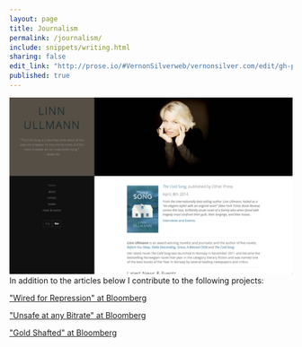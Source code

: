 ```yaml
---
layout: page
title: Journalism
permalink: /journalism/
include: snippets/writing.html
sharing: false
edit_link: "http://prose.io/#VernonSilverweb/vernonsilver.com/edit/gh-pages/_data/writing.yaml"
published: true
---
```


![linnullmann.no.jpg](/assets/img/linnullmann.no.jpg)
In addition to the articles below I contribute to the following projects:  

["Wired for Repression" at Bloomberg](http://topics.bloomberg.com/wired-for-repression/)

["Unsafe at any Bitrate" at Bloomberg](http://topics.bloomberg.com/unsafe-at-any-bitrate/)

["Gold Shafted" at Bloomberg](http://topics.bloomberg.com/gold-shafted/)